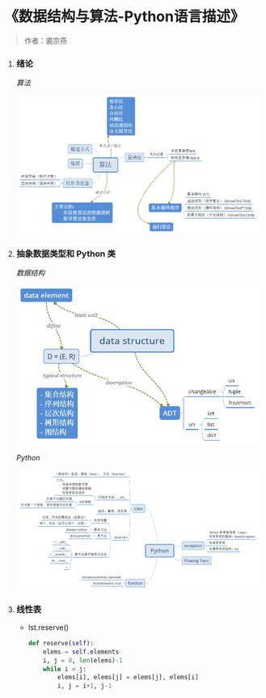 # 《数据结构与算法-Python语言描述》
> 作者：裘宗燕

1. ### 绪论

    _算法_

    ![算法](../image/算法.png)

1. ### 抽象数据类型和 Python 类

    _数据结构_

    ![data structure](../image/data_structure.png)

    _Python_

    ![Python](../image/Python.png)

1. ### 线性表

    + lst.reserve()

        ``` python
        def reserve(self):
            elems = self.elements
            i, j = 0, len(elems)-1
            while i < j:
                elems[i], elems[j] = elems[j], elems[i]
                i, j = i+1, j-1
        ```

